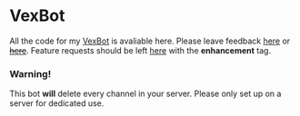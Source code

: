 # VexBot

All the code for my [VexBot](https://discordapp.com/invite/3TFbVx8) is avaliable here. Please leave feedback [here](https://www.reddit.com/r/vex/comments/846262/vexbot_discord_server/) or [~~here~~](). Feature requests should be left [here](https://github.com/Trainmaster2/VexBot/issues) with the **enhancement** tag.

### Warning!
This bot **will** delete every channel in your server. Please only set up on a server for dedicated use.

